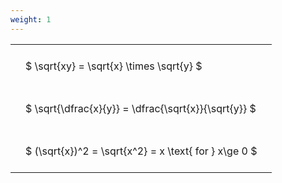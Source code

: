 ```yaml
---
weight: 1
---
```


<style type="text/css">
#T_c6572 th.col_heading {
  text-align: left;
  font-size: 1em;
}
#T_c6572 td {
  text-align: left;
  font-size: 1em;
  padding: 1.5em;
}
</style>
<table id="T_c6572">
  <thead>
  </thead>
  <tbody>
    <tr>
      <td id="T_c6572_row0_col0" class="data row0 col0" >$ \sqrt{xy} = \sqrt{x} \times \sqrt{y} $</td>
    </tr>
    <tr>
      <td id="T_c6572_row1_col0" class="data row1 col0" >$ \sqrt{\dfrac{x}{y}} = \dfrac{\sqrt{x}}{\sqrt{y}} $</td>
    </tr>
    <tr>
      <td id="T_c6572_row2_col0" class="data row2 col0" >$ (\sqrt{x})^2 = \sqrt{x^2} = x \text{ for } x\ge 0 $</td>
    </tr>
  </tbody>
</table>
